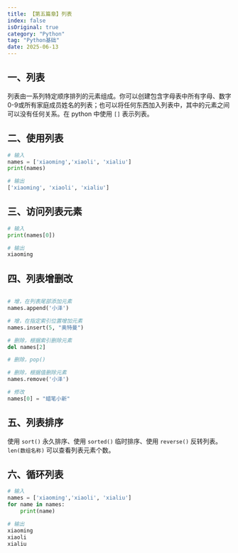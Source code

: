 ```yaml
---
title: 【第五篇章】列表
index: false
isOriginal: true
category: "Python"
tag: "Python基础"
date: 2025-06-13
---
```


## 一、列表
列表由一系列特定顺序排列的元素组成。你可以创建包含字母表中所有字母、数字0-9或所有家庭成员姓名的列表；也可以将任何东西加入列表中，其中的元素之间可以没有任何关系。在 python 中使用 `[]` 表示列表。

## 二、使用列表

```python
# 输入
names = ['xiaoming','xiaoli', 'xialiu']
print(names)

# 输出
['xiaoming', 'xiaoli', 'xialiu']
```

## 三、访问列表元素
```python
# 输入
print(names[0])

# 输出
xiaoming
```

## 四、列表增删改
```python

# 增，在列表尾部添加元素
names.append('小泽')

# 增，在指定索引位置增加元素
names.insert(5, "奥特曼")

# 删除，根据索引删除元素
del names[2]

# 删除，pop()

# 删除，根据值删除元素
names.remove('小泽')

# 修改
names[0] = "蜡笔小新"
```

## 五、列表排序
使用 `sort()` 永久排序、使用 `sorted()` 临时排序、使用 `reverse()` 反转列表。`len(数组名称)` 可以查看列表元素个数。

## 六、循环列表
```python
# 输入
names = ['xiaoming','xiaoli', 'xialiu']
for name in names:
    print(name)

# 输出
xiaoming
xiaoli
xialiu
```
